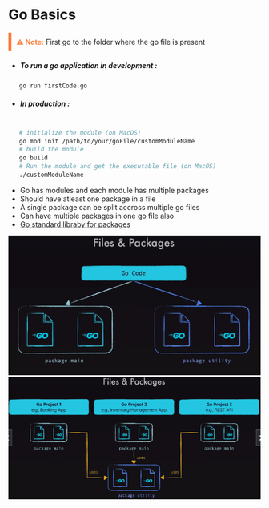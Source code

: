 # Go Basics

<div style="border-left: 6px solid #FF7F3E; padding: 10px; margin-bottom: 10px;">
  <strong style="color: #FF7F3E;">⚠️ Note:</strong> 
  First go to the folder where the go file is present
</div>

-  ##### To run a go application in development :
```bash
   go run firstCode.go
```
-  ##### In production :

```bash
   
   # initialize the module (on MacOS)
   go mod init /path/to/your/goFile/customModuleName
   # build the module
   go build 
   # Run the module and get the executable file (on MacOS)
   ./customModuleName
```
- Go has modules and each module has multiple packages
- Should have atleast one package in a file
- A single package can be split accross multiple go files
- Can have multiple packages in one go file also 
- [Go standard libraby for packages](https://pkg.go.dev/std)

![packages](images/pacakgesInGo.png)
![packages](images/example.png)
